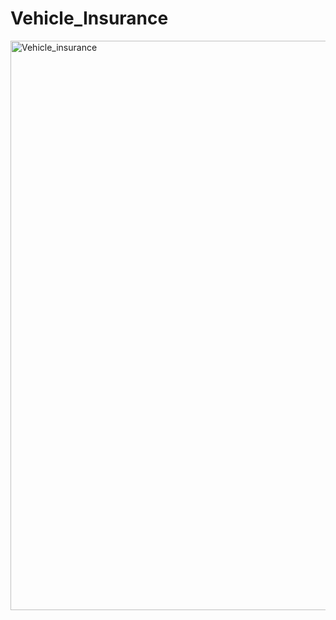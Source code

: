 # Vehicle_Insurance

<img width="1919" height="911" alt="Vehicle_insurance" src="https://github.com/user-attachments/assets/8df7005f-689d-4cc2-92d6-cf69d4cd4bed" />
